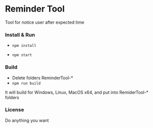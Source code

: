 # Reminder Tool #

Tool for notice user after expected time

### Install & Run

* ```npm install```

* ```npm start```


### Build ###

* Delete folders ReminderTool-*
* ```npm run build```

It will build for Windows, Linux, MacOS x64, and put into RemiderTool-* folders

### License ###

Do anything you want